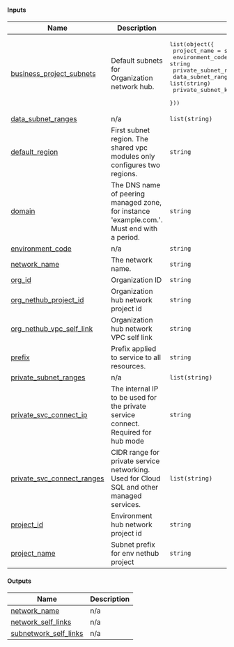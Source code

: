 <!-- BEGIN_TF_DOCS -->
#### Inputs

| Name | Description | Type | Default | Required |
|------|-------------|------|---------|:--------:|
| <a name="input_business_project_subnets"></a> [business_project_subnets](#input_business_project_subnets) | Default subnets for Organization network hub. | <pre>list(object({<br>    project_name = string<br>    environment_code = string<br>    private_subnet_ranges  = list(string)<br>    data_subnet_ranges =  list(string)<br>    private_subnet_k8s_2nd_ranges = list(string)<br>  }))</pre> | n/a | yes |
| <a name="input_data_subnet_ranges"></a> [data_subnet_ranges](#input_data_subnet_ranges) | n/a | `list(string)` | n/a | yes |
| <a name="input_default_region"></a> [default_region](#input_default_region) | First subnet region. The shared vpc modules only configures two regions. | `string` | n/a | yes |
| <a name="input_domain"></a> [domain](#input_domain) | The DNS name of peering managed zone, for instance 'example.com.'. Must end with a period. | `string` | n/a | yes |
| <a name="input_environment_code"></a> [environment_code](#input_environment_code) | n/a | `string` | n/a | yes |
| <a name="input_network_name"></a> [network_name](#input_network_name) | The network name. | `string` | n/a | yes |
| <a name="input_org_id"></a> [org_id](#input_org_id) | Organization ID | `string` | n/a | yes |
| <a name="input_org_nethub_project_id"></a> [org_nethub_project_id](#input_org_nethub_project_id) | Organization hub network project id | `string` | n/a | yes |
| <a name="input_org_nethub_vpc_self_link"></a> [org_nethub_vpc_self_link](#input_org_nethub_vpc_self_link) | Organization hub network VPC self link | `string` | n/a | yes |
| <a name="input_prefix"></a> [prefix](#input_prefix) | Prefix applied to service to all resources. | `string` | n/a | yes |
| <a name="input_private_subnet_ranges"></a> [private_subnet_ranges](#input_private_subnet_ranges) | n/a | `list(string)` | n/a | yes |
| <a name="input_private_svc_connect_ip"></a> [private_svc_connect_ip](#input_private_svc_connect_ip) | The internal IP to be used for the private service connect. Required for hub mode | `string` | n/a | yes |
| <a name="input_private_svc_connect_ranges"></a> [private_svc_connect_ranges](#input_private_svc_connect_ranges) | CIDR range for private service networking. Used for Cloud SQL and other managed services. | `list(string)` | n/a | yes |
| <a name="input_project_id"></a> [project_id](#input_project_id) | Environment hub network project id | `string` | n/a | yes |
| <a name="input_project_name"></a> [project_name](#input_project_name) | Subnet prefix for env nethub project | `string` | n/a | yes |

#### Outputs

| Name | Description |
|------|-------------|
| <a name="output_network_name"></a> [network_name](#output_network_name) | n/a |
| <a name="output_network_self_links"></a> [network_self_links](#output_network_self_links) | n/a |
| <a name="output_subnetwork_self_links"></a> [subnetwork_self_links](#output_subnetwork_self_links) | n/a |
<!-- END_TF_DOCS -->